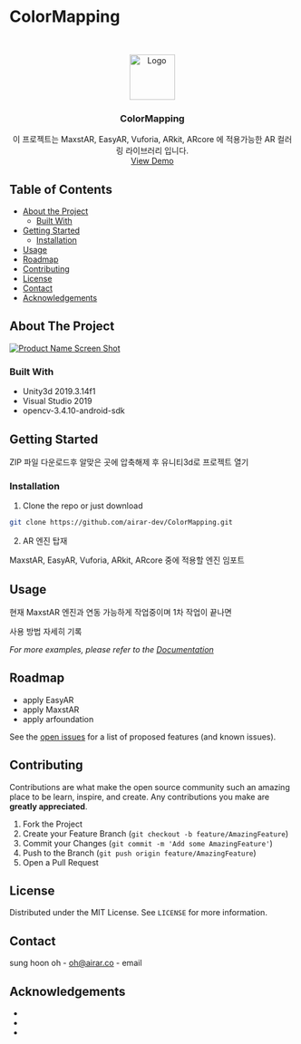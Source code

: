 # ColorMapping
<!-- PROJECT LOGO -->
<br />
<p align="center">
  <a href="https://github.com/airar-dev/ColorMapping">
    <img src="http://dev.airar.co/ColorMapping/logo_png.png" alt="Logo" width="80" height="80">
  </a>

  <h3 align="center">ColorMapping</h3>

  <p align="center">
    이 프로젝트는 MaxstAR, EasyAR, Vuforia, ARkit, ARcore 에 적용가능한 AR 컬러링 라이브러리 입니다.
    <br />
   <a href="https://www.youtube.com/watch?v=I-WvBQRE2dw&feature=youtu.be">View Demo</a>
   
  </p>
</p>



<!-- TABLE OF CONTENTS -->
## Table of Contents

* [About the Project](#about-the-project)
  * [Built With](#built-with)
* [Getting Started](#getting-started)
  * [Installation](#installation)
* [Usage](#usage)
* [Roadmap](#roadmap)
* [Contributing](#contributing)
* [License](#license)
* [Contact](#contact)
* [Acknowledgements](#acknowledgements)



<!-- ABOUT THE PROJECT -->
## About The Project

[![Product Name Screen Shot][product-screenshot]](https://www.youtube.com/watch?v=I-WvBQRE2dw&feature=youtu.be)


### Built With

* Unity3d 2019.3.14f1
* Visual Studio 2019
* opencv-3.4.10-android-sdk



<!-- GETTING STARTED -->
## Getting Started

ZIP 파일 다운로드후 알맞은 곳에 압축해제 후 유니티3d로 프로젝트 열기

### Installation
 
1. Clone the repo or just download
```sh
git clone https://github.com/airar-dev/ColorMapping.git
```

2. AR 엔진 탑재

MaxstAR, EasyAR, Vuforia, ARkit, ARcore 중에 적용할 엔진 임포트 



<!-- USAGE EXAMPLES -->
## Usage

현재 MaxstAR 엔진과 연동 가능하게 작업중이며 1차 작업이 끝나면 

사용 방법 자세히 기록 

_For more examples, please refer to the [Documentation](http://airar.co.kr)_



<!-- ROADMAP -->
## Roadmap

- apply EasyAR
- apply MaxstAR
- apply arfoundation

See the [open issues](https://github.com/airar-dev/ColorMapping/issues) for a list of proposed features (and known issues).



<!-- CONTRIBUTING -->
## Contributing

Contributions are what make the open source community such an amazing place to be learn, inspire, and create. Any contributions you make are **greatly appreciated**.

1. Fork the Project
2. Create your Feature Branch (`git checkout -b feature/AmazingFeature`)
3. Commit your Changes (`git commit -m 'Add some AmazingFeature'`)
4. Push to the Branch (`git push origin feature/AmazingFeature`)
5. Open a Pull Request



<!-- LICENSE -->
## License

Distributed under the MIT License. See `LICENSE` for more information.



<!-- CONTACT -->
## Contact
sung hoon oh - oh@airar.co - email


<!-- ACKNOWLEDGEMENTS -->
## Acknowledgements

* []()
* []()
* []()





<!-- MARKDOWN LINKS & IMAGES -->

[product-screenshot]: http://dev.airar.co/ColorMapping/sample_0.gif
